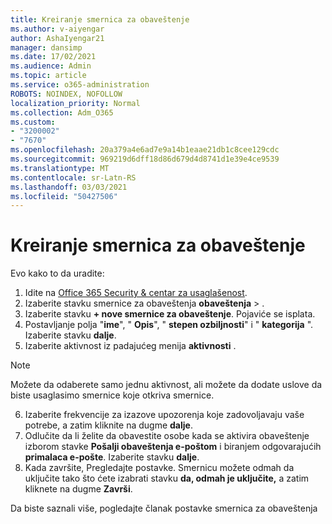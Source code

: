 ```yaml
---
title: Kreiranje smernica za obaveštenje
ms.author: v-aiyengar
author: AshaIyengar21
manager: dansimp
ms.date: 17/02/2021
ms.audience: Admin
ms.topic: article
ms.service: o365-administration
ROBOTS: NOINDEX, NOFOLLOW
localization_priority: Normal
ms.collection: Adm_O365
ms.custom:
- "3200002"
- "7670"
ms.openlocfilehash: 20a379a4e6ad7e9a14b1eaae21db1c8cee129cdc
ms.sourcegitcommit: 969219d6dff18d86d679d4d8741d1e39e4ce9539
ms.translationtype: MT
ms.contentlocale: sr-Latn-RS
ms.lasthandoff: 03/03/2021
ms.locfileid: "50427506"
---
```

# <a name="create-an-alert-policy"></a>Kreiranje smernica za obaveštenje

Evo kako to da uradite:

1. Idite na [Office 365 Security & centar za usaglašenost](https://go.microsoft.com/fwlink/p/?linkid=2077143).
1. Izaberite stavku smernice za obaveštenja **obaveštenja**  >  [](https://go.microsoft.com/fwlink/?linkid=2103208).
1. Izaberite stavku **+ nove smernice za obaveštenje**. Pojaviće se isplata.
1. Postavljanje polja "**ime**", " **Opis**", " **stepen ozbiljnosti**" i " **kategorija** ". Izaberite stavku **dalje**.
1. Izaberite aktivnost iz padajućeg menija **aktivnosti** .
> [!NOTE]
>  Možete da odaberete samo jednu aktivnost, ali možete da dodate uslove da biste usaglasimo smernice koje otkriva smernice.
6. Izaberite frekvencije za izazove upozorenja koje zadovoljavaju vaše potrebe, a zatim kliknite na dugme **dalje**.
7. Odlučite da li želite da obavestite osobe kada se aktivira obaveštenje izborom stavke **Pošalji obaveštenja e-poštom** i biranjem odgovarajućih **primalaca e-pošte**. Izaberite stavku **dalje**.
8. Kada završite, Pregledajte postavke. Smernicu možete odmah da uključite tako što ćete izabrati stavku **da, odmah je uključite,** a zatim kliknete na dugme **Završi**.

Da biste saznali više, pogledajte članak postavke smernica za obaveštenja

